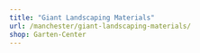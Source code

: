 ```yaml
---
title: "Giant Landscaping Materials"
url: /manchester/giant-landscaping-materials/
shop: Garten-Center
---
```

